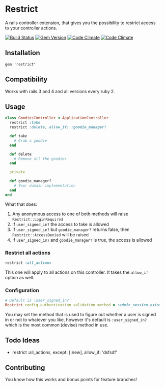 # Restrict

A rails controller extension, that gives you the possibility to restrict access to your controller actions.

[![Build Status](https://secure.travis-ci.org/xijo/restrict.png?branch=master)](https://travis-ci.org/xijo/restrict) [![Gem Version](https://badge.fury.io/rb/restrict.png)](http://badge.fury.io/rb/restrict) [![Code Climate](https://codeclimate.com/github/xijo/restrict.png)](https://codeclimate.com/github/xijo/restrict) [![Code Climate](https://codeclimate.com/github/xijo/restrict/coverage.png)](https://codeclimate.com/github/xijo/restrict)

## Installation

    gem 'restrict'

## Compatibility

Works with rails 3 and 4 and all versions every ruby 2.

## Usage

```ruby
class GoodiesController < ApplicationController
  restrict :take
  restrict :delete, allow_if: :goodie_manager?

  def take
    # Grab a goodie
  end

  def delete
    # Remove all the goodies
  end

  private

  def goodie_manager?
    # Your domain implementation
  end
end
```

What that does:
  1. Any anonymous access to one of both methods will raise `Restrict::LoginRequired`
  2. If `user_signed_in?` the access to take is allowed
  3. If `user_signed_in?` but `goodie_manager?` returns false, then `Restrict::AccessDenied` will be raised
  4. If `user_signed_in?` and `goodie_manager?` is true, the access is allowed

### Restrict all actions

```ruby
restrict :all_actions
```

This one will apply to all actions on this controller. It takes the `allow_if` option as well.

### Configuration

```ruby
# Default is :user_signed_in?
Restrict.config.authentication_validation_method = :admin_session_exists?
```

You may set the method that is used to figure out whether a user is signed in or not to whatever you like, however it's default is `:user_signed_in?` which is the most common (devise) method in use.

## Todo Ideas

* restrict :all_actions, except: [:new], allow_if: 'dsfsdf'

## Contributing

You know how this works and bonus points for feature branches!
